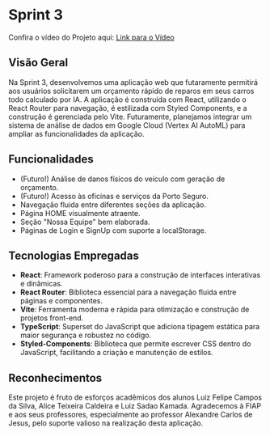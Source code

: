 # Sprint 3

Confira o vídeo do Projeto aqui: [Link para o Vídeo](https://youtu.be/j04An_uHJBY)

## Visão Geral

Na Sprint 3, desenvolvemos uma aplicação web que futaramente permitirá aos usuários solicitarem um orçamento rápido de reparos em seus carros todo calculado por IA. A aplicação é construída com React, utilizando o React Router para navegação, é estilizada com Styled Components, e a construção é gerenciada pelo Vite. Futuramente, planejamos integrar um sistema de análise de dados em Google Cloud (Vertex AI AutoML) para ampliar as funcionalidades da aplicação.

## Funcionalidades

- (Futuro!) Análise de danos físicos do veículo com geração de orçamento.
- (Futuro!) Acesso às oficinas e serviços da Porto Seguro.
- Navegação fluida entre diferentes seções da aplicação.
- Página HOME visualmente atraente.
- Seção "Nossa Equipe" bem elaborada.
- Páginas de Login e SignUp com suporte a localStorage.

## Tecnologias Empregadas

- **React**: Framework poderoso para a construção de interfaces interativas e dinâmicas.
- **React Router**: Biblioteca essencial para a navegação fluida entre páginas e componentes.
- **Vite**: Ferramenta moderna e rápida para otimização e construção de projetos front-end.
- **TypeScript**: Superset do JavaScript que adiciona tipagem estática para maior segurança e robustez no código.
- **Styled-Components**: Biblioteca que permite escrever CSS dentro do JavaScript, facilitando a criação e manutenção de estilos.

## Reconhecimentos

Este projeto é fruto de esforços acadêmicos dos alunos Luiz Felipe Campos da Silva, Alice Teixeira Caldeira e Luiz Sadao Kamada. Agradecemos à FIAP e aos seus professores, especialmente ao professor Alexandre Carlos de Jesus, pelo suporte valioso na realização desta aplicação.
